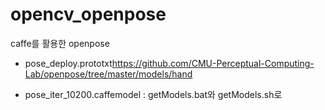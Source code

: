 # opencv_openpose
caffe를 활용한 openpose

* pose_deploy.prototxt<https://github.com/CMU-Perceptual-Computing-Lab/openpose/tree/master/models/hand>

* pose_iter_10200.caffemodel
: getModels.bat와 getModels.sh로 
